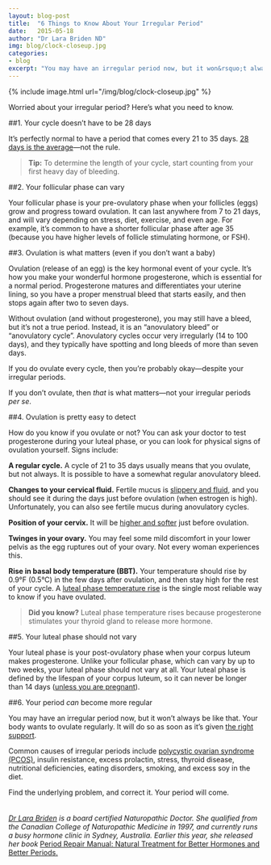 ```yaml
---
layout: blog-post
title:  "6 Things to Know About Your Irregular Period"
date:   2015-05-18
author: "Dr Lara Briden ND"
img: blog/clock-closeup.jpg
categories:
- blog
excerpt: "You may have an irregular period now, but it won&rsquo;t always be like that. Your body wants to ovulate regularly ..."
---
```


{% include image.html url="/img/blog/clock-closeup.jpg" %}</a>

Worried about your irregular period? Here&rsquo;s what you need to know.

##1. Your cycle doesn&rsquo;t have to be 28 days

It&rsquo;s perfectly normal to have a period that comes every 21 to 35 days. <a class="text-link" href="/blog/2014/08/01/the-myth-of-the-average-menstrual-cycle/">28 days is the average</a>&mdash;not the rule.

>**Tip:** To determine the length of your cycle, start counting from your first heavy day of bleeding.

##2. Your follicular phase can vary

Your follicular phase is your pre-ovulatory phase when your follicles (eggs) grow and progress toward ovulation. It can last anywhere from 7 to 21 days, and will vary depending on stress, diet, exercise, and even age. For example, it&rsquo;s common to have a shorter follicular phase after age 35 (because you have higher levels of follicle stimulating hormone, or FSH).

##3. Ovulation is what matters (even if you don&rsquo;t want a baby)

Ovulation (release of an egg) is the key hormonal event of your cycle. It&rsquo;s how you make your wonderful hormone progesterone, which is essential for a normal period. Progesterone matures and differentiates your uterine lining, so you have a proper menstrual bleed that starts easily, and then stops again after two to seven days.

Without ovulation (and without progesterone), you may still have a bleed, but it&rsquo;s not a true period. Instead, it is an &ldquo;anovulatory bleed&rdquo; or &ldquo;anovulatory cycle&rdquo;. Anovulatory cycles occur very irregularly (14 to 100 days), and they typically have spotting and long bleeds of more than seven days.

If you do ovulate every cycle, then you&rsquo;re probably okay&mdash;despite your irregular periods. 

If you don&rsquo;t ovulate, then *that* is what matters&mdash;not your irregular periods *per se*.  

##4. Ovulation is pretty easy to detect

How do you know if you ovulate or not? You can ask your doctor to test progesterone during  your luteal phase, or you can look for physical signs of ovulation yourself. Signs include: 

**A regular cycle.** A cycle of 21 to 35 days usually means that you ovulate, but not always. It is possible to have a somewhat regular anovulatory bleed.

**Changes to your cervical fluid.** Fertile mucus is <a class="text-link" href="http://www.whatiscervicalfluid.com">slippery and fluid</a>, and you should see it during the days just before ovulation (when estrogen is high). Unfortunately, you can also see fertile mucus during anovulatory cycles.

**Position of your cervix.** It will be <a class="text-link" href="/the-cycle/chapter-6-hormone-changes-and-fertility-signals/#what-is-cervical-position">higher and softer</a> just before ovulation.

**Twinges in your ovary.** You may feel some mild discomfort in your lower pelvis as the egg ruptures out of your ovary. Not every woman experiences this.

**Rise in basal body temperature (BBT).** Your temperature should rise by 0.9&deg;F (0.5&deg;C) in the few days after ovulation, and then stay high for the rest of your cycle. A <a class="text-link" href="/the-cycle/chapter-6-hormone-changes-and-fertility-signals/#what-is-bbt">luteal phase temperature rise</a> is the single most reliable way to know if you have ovulated.

>**Did you know?** Luteal phase temperature rises because progesterone stimulates your thyroid gland to release more hormone. 

##5. Your luteal phase should not vary

Your luteal phase is your post-ovulatory phase when your corpus luteum makes progesterone. Unlike your follicular phase, which can vary by up to two weeks, your luteal phase should not vary at all. Your luteal phase is defined by the lifespan of your corpus luteum, so it can never be longer than 14 days (<a class="text-link" href="/blog/2014/07/04/how-to-get-pregnant-while-charting-your-fertility/">unless you are pregnant</a>). 

##6. Your period *can* become more regular

You may have an irregular period now, but it won&rsquo;t always be like that. Your body wants to ovulate regularly. It will do so as soon as it&rsquo;s given <a class="text-link" target="_blank" href="http://www.larabriden.com/period-repair-manual/">the right support</a>. 

Common causes of irregular periods include <a class="text-link" href="/blog/2015/01/09/polycystic-ovary-syndrome-what-it-is-&-what-you-should-know/">polycystic ovarian syndrome (PCOS)</a>, insulin resistance, excess prolactin, stress, thyroid disease, nutritional deficiencies, eating disorders, smoking, and excess soy in the diet. 

Find the underlying problem, and correct it. Your period will come.
</br>
</br>
</br>
*<a class="text-link" target="_blank" href="http://www.larabriden.com/">Dr Lara Briden</a> is a board certified Naturopathic Doctor. She qualified from the Canadian College of Naturopathic Medicine in 1997, and currently runs a busy hormone clinic in Sydney, Australia. Earlier this year, she released her book* <a class="text-link" target="_blank" href="http://www.larabriden.com/period-repair-manual/">Period Repair Manual: Natural Treatment for Better Hormones and Better Periods.</a>
